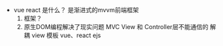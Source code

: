 - vue react 是什么？
  是渐进式的mvvm前端框架
  1. 框架？
  2. 原生DOM编程解决了现实问题
   MVC View 和 Controller层不能通信的
   解耦 view 模板 vue、react ejs